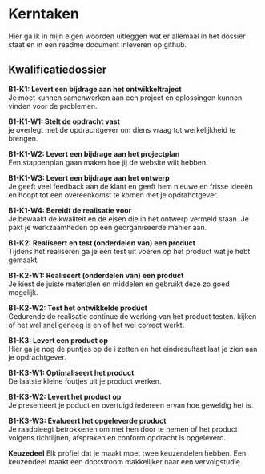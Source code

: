 Kerntaken
=====================

Hier ga ik in mijn eigen woorden uitleggen wat er allemaal in het dossier staat en in een readme document inleveren op github.

Kwalificatiedossier
-----------------

**B1-K1:  Levert een bijdrage aan het ontwikkeltraject**<br>
Je moet kunnen samenwerken aan een project en oplossingen kunnen vinden voor de problemen.

**B1-K1-W1:  Stelt de opdracht vast**<br>
je overlegt met de opdrachtgever om diens vraag tot werkelijkheid te brengen.



**B1-K1-W2:  Levert een bijdrage aan het projectplan**<br>
Een stappenplan gaan maken hoe jij de website wilt hebben.


**B1-K1-W3:  Levert een bijdrage aan het ontwerp**<br>
Je geeft veel feedback aan de klant en geeft hem nieuwe en frisse ideeën en hoopt tot een overeenkomst te komen met je opdrahctgever.


**B1-K1-W4:  Bereidt de realisatie voor**<br>
Je bewaakt de kwaliteit en de eisen die in het ontwerp vermeld staan.
Je pakt je werkzaamheden op een georganiseerde manier aan.


**B1-K2:  Realiseert en test (onderdelen van) een product**<br>
Tijdens het realiseren ga je een test uit voeren op het product wat je hebt gemaakt.


**B1-K2-W1:  Realiseert (onderdelen van) een product**<br>
Je kiest de juiste materialen en middelen en gebruikt deze zo goed mogelijk.


**B1-K2-W2:  Test het ontwikkelde product**<br>
Gedurende de realisatie continue de werking van het product testen. kijken of het wel snel genoeg is en of het wel correct werkt.

 
**B1-K3:  Levert een product op**<br>
Hier ga je nog de puntjes op de i zetten en het eindresultaat laat je zien aan je opdrachtgever.


**B1-K3-W1:  Optimaliseert het product**<br>
De laatste kleine foutjes uit je product werken.


**B1-K3-W2:  Levert het product op**<br>
Je presenteert je poduct en overtuigd iedereen ervan hoe geweldig het is.


**B1-K3-W3:  Evalueert het opgeleverde product**<br>
Je raadpleegt betrokkenen om met hen door te nemen of het product volgens richtlijnen, afspraken en conform opdracht is opgeleverd.

**Keuzedeel**
Elk profiel dat je maakt moet twee keuzendelen hebben. Een keuzendeel maakt een doorstroom makkelijker naar een vervolgstudie.
